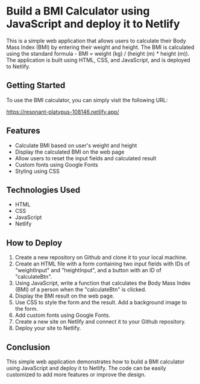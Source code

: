 # Build a BMI Calculator using JavaScript and deploy it to Netlify

This is a simple web application that allows users to calculate their Body Mass Index (BMI) by entering their weight and height. The BMI is calculated using the standard formula - BMI = weight (kg) / (height (m) \* height (m)). The application is built using HTML, CSS, and JavaScript, and is deployed to Netlify.

## Getting Started

To use the BMI calculator, you can simply visit the following URL:

https://resonant-platypus-108146.netlify.app/

## Features

- Calculate BMI based on user's weight and height
- Display the calculated BMI on the web page
- Allow users to reset the input fields and calculated result
- Custom fonts using Google Fonts
- Styling using CSS

## Technologies Used

- HTML
- CSS
- JavaScript
- Netlify

## How to Deploy

1. Create a new repository on Github and clone it to your local machine.
2. Create an HTML file with a form containing two input fields with IDs of "weightInput" and "heightInput", and a button with an ID of "calculateBtn".
3. Using JavaScript, write a function that calculates the Body Mass Index (BMI) of a person when the "calculateBtn" is clicked.
4. Display the BMI result on the web page.
5. Use CSS to style the form and the result. Add a background image to the form.
6. Add custom fonts using Google Fonts.
7. Create a new site on Netlify and connect it to your Github repository.
8. Deploy your site to Netlify.

## Conclusion

This simple web application demonstrates how to build a BMI calculator using JavaScript and deploy it to Netlify. The code can be easily customized to add more features or improve the design.
